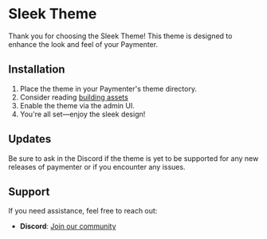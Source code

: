 # Sleek Theme

Thank you for choosing the Sleek Theme! This theme is designed to enhance the look and feel of your Paymenter.

## Installation

1. Place the theme in your Paymenter's theme directory.
2. Consider reading [building assets](https://paymenter.org/development/theme/assets) 
3. Enable the theme via the admin UI.
4. You're all set—enjoy the sleek design!

## Updates

Be sure to ask in the Discord if the theme is yet to be supported for any new releases of paymenter or if you encounter any issues.

## Support

If you need assistance, feel free to reach out:

- **Discord**: [Join our community](https://26bz.online/discord)
